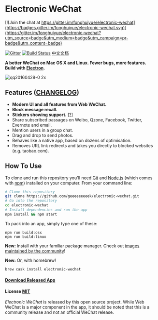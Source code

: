 # Electronic WeChat

[![Join the chat at https://gitter.im/fonghuiyue/electronic-wechat](https://badges.gitter.im/fonghuiyue/electronic-wechat.svg)](https://gitter.im/fonghuiyue/electronic-wechat?utm_source=badge&utm_medium=badge&utm_campaign=pr-badge&utm_content=badge)

[![Gitter](https://badges.gitter.im/geeeeeeeeek/electronic-wechat.svg)](https://gitter.im/geeeeeeeeek/electronic-wechat?utm_source=badge&utm_medium=badge&utm_campaign=pr-badge&utm_content=body_badge)  [![Build Status](https://travis-ci.org/geeeeeeeeek/electronic-wechat.svg?branch=master)](https://travis-ci.org/geeeeeeeeek/electronic-wechat)  [中文文档](README_zh.md)

**A better WeChat on Mac OS X and Linux. Fewer bugs, more features. Build with [Electron](https://github.com/atom/electron).** 

![qq20160428-0 2x](https://cloud.githubusercontent.com/assets/7262715/14876747/ff691ade-0d49-11e6-8435-cb1fac91b3c2.png)

## Features ([CHANGELOG](CHANGELOG.md))

- **Modern UI and all features from Web WeChat.**
- **Block message recall.**
- **Stickers showing support.** [[?]](https://github.com/geeeeeeeeek/electronic-wechat/issues/2)
- Share subscribed passages on Weibo, Qzone, Facebook, Twitter, Evernote and email.
- Mention users in a group chat.
- Drag and drop to send photos.
- Behaves like a native app, based on dozens of optimisation.
- Removes URL link redirects and takes you directly to blocked websites (e.g. taobao.com).

## How To Use

To clone and run this repository you'll need [Git](https://git-scm.com) and [Node.js](https://nodejs.org/en/download/) (which comes with [npm](https://www.npmjs.com/)) installed on your computer. From your command line:

``` bash
# Clone this repository
git clone https://github.com/geeeeeeeeek/electronic-wechat.git
# Go into the repository
cd electronic-wechat
# Install dependencies and run the app
npm install && npm start
```

To pack into an app, simply type one of these:

``` shell
npm run build:osx
npm run build:linux
```

**New:** Install with your familiar package manager. Check out [images maintained by the community](https://github.com/geeeeeeeeek/electronic-wechat/wiki/System-Support-Matrix#%E7%A4%BE%E5%8C%BA%E8%B4%A1%E7%8C%AE%E7%9A%84%E5%AE%89%E8%A3%85%E5%8C%85)!

**New:** Or, with homebrew!

```bash
brew cask install electronic-wechat
```

#### [Download Released App](https://github.com/geeeeeeeeek/electronic-wechat/releases)

#### License [MIT](LICENSE.md)

*Electronic WeChat* is released by this open source project. While Web WeChat is a major component  in the app, it should be noted that this is a community release and not an official WeChat release.
